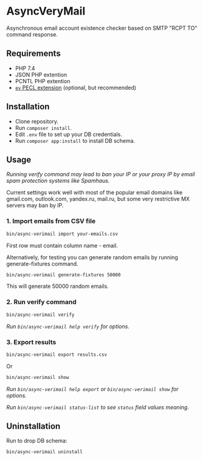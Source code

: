# AsyncVeryMail

Asynchronous email account existence checker based on SMTP "RCPT TO" command response.

## Requirements

- PHP 7.4
- JSON PHP extention
- PCNTL PHP extention
- [`ev` PECL extension](https://pecl.php.net/package/ev) (optional, but recommended)


## Installation

- Clone repository.
- Run `composer install`.
- Edit `.env` file to set up your DB credentials.
- Run `composer app:install` to install DB schema. 

## Usage

*Running verify command may lead to ban your IP or your proxy IP by email spam protection systems like Spamhaus.*

Current settings work well with most of the popular email domains like gmail.com, outlook.com, yandex.ru, mail.ru,
 but some very restrictive MX servers may ban by IP.

### 1. Import emails from CSV file

```bash
bin/async-verimail import your-emails.csv
```

First row must contain column name - email.

Alternatively, for testing you can generate random emails by running generate-fixtures command.

```bash
bin/async-verimail generate-fixtures 50000
```

This will generate 50000 random emails.

### 2. Run verify command
  
```bash
bin/async-verimail verify
```

*Run `bin/async-verimail help verify` for options.*

### 3. Export results

```bash
bin/async-verimail export results.csv
```

Or
```bash
bin/async-verimail show
```

*Run `bin/async-verimail help export` or `bin/async-verimail show` for options.*

*Run `bin/async-verimail status-list` to see `status` field values meaning.*

## Uninstallation

Run to drop DB schema:

```bash
bin/async-verimail uninstall
```
